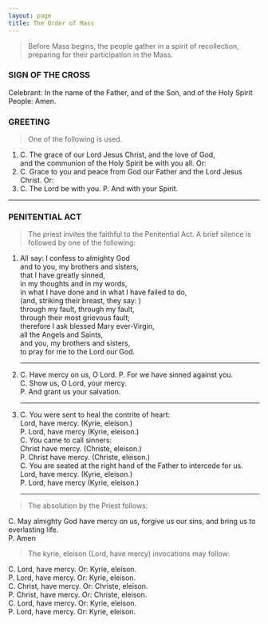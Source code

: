 ```yaml
---
layout: page
title: The Order of Mass
---
```


> Before Mass begins, the people gather in a spirit of recollection, preparing for their participation in the Mass.

### SIGN OF THE CROSS

Celebrant: In the name of the Father, and of the Son, and of the Holy Spirit
People: Amen.

### GREETING

> One of the following is used.

1. C. The grace of our Lord Jesus Christ, and the love of God,   
and the communion of the Holy Spirit be with you all. Or:
1. C. Grace to you and peace from God our Father and the Lord Jesus Christ. Or:
1. C. The Lord be with you.
P. And with your Spirit. 

<hr />

### PENITENTIAL ACT

> The priest invites the faithful to the Penitential Act. A brief silence is followed by one of the following:

1.  All say:
    I confess to almighty God   
    and to you, my brothers and sisters,   
    that I have greatly sinned,   
    in my thoughts and in my words,   
    in what I have done and in what I have failed to do,   
    (and, striking their breast, they say: )   
    through my fault, through my fault,   
    through their most grievous fault;   
    therefore I ask blessed Mary ever-Virgin,   
    all the Angels and Saints,   
    and you, my brothers and sisters,   
    to pray for me to the Lord our God.
    <hr/>
1.  C. Have mercy on us, O Lord.
    P. For we have sinned against you.   
    C. Show us, O Lord, your mercy.   
    P. And grant us your salvation.
    <hr />
3.  C. You were sent to heal the contrite of heart:   
    Lord, have mercy. (Kyrie, eleison.)   
    P. Lord, have mercy (Kyrie, eleison.)   
    C. You came to call sinners:   
    Christ have mercy. (Christe, eleison.)   
    P. Christ have mercy. (Christe, eleison.)    
    C. You are seated at the right hand of the Father to intercede for us.   
    Lord, have mercy. (Kyrie, eleison.)   
    P. Lord, have mercy (Kyrie, eleison.)
    
    <hr />
    
> The absolution by the Priest follows:

C. May almighty God have mercy on us, forgive us our sins, and bring us to everlasting life.   
P. Amen

> The kyrie, eleison (Lord, have mercy) invocations may follow:

C. Lord, have mercy. Or: Kyrie, eleison.   
P. Lord, have mercy. Or: Kyrie, eleison.   
C. Christ, have mercy. Or: Christe, eleison.   
P. Christ, have mercy. Or: Christe, eleison.   
C. Lord, have mercy. Or: Kyrie, eleison.   
P. Lord, have mercy. Or: Kyrie, eleison.   
    